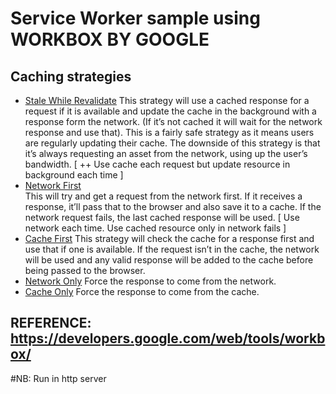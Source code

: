 # Service Worker sample using WORKBOX BY GOOGLE
## Caching strategies

* <u>Stale While Revalidate</u>
This strategy will use a cached response for a request if it is available and update the cache in the background with a response form the network. (If it’s not cached it will wait for the network response and use that). This is a fairly safe strategy as it means users are regularly updating their cache. The downside of this strategy is that it’s always requesting an asset from the network, using up the user’s bandwidth.
[ ++ Use cache each request but update resource in background each time ]
* <u>Network First</u>  
This will try and get a request from the network first. If it receives a response, it’ll pass that to the browser and also save it to a cache. If the network request fails, the last cached response will be used.
[ Use network each time. Use cached resource only in network fails ]
* <u>Cache First</u>
This strategy will check the cache for a response first and use that if one is available. If the request isn’t in the cache, the network will be used and any valid response will be added to the cache before being passed to the browser.
* <u>Network Only</u>
Force the response to come from the network.
* <u>Cache Only</u>
Force the response to come from the cache.

## REFERENCE: https://developers.google.com/web/tools/workbox/

#NB: Run in http server
